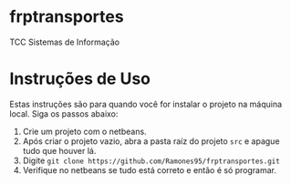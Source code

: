 ﻿# frptransportes
TCC Sistemas de Informação

# Instruções de Uso
Estas instruções são para quando você for instalar o projeto na máquina local.
Siga os passos abaixo:
1. Crie um projeto com o netbeans.
2. Após criar o projeto vazio, abra a pasta raíz do projeto `src` e apague tudo que houver lá.
3. Digite `git clone https://github.com/Ramones95/frptransportes.git`
4. Verifique no netbeans se tudo está correto e então é só programar.
